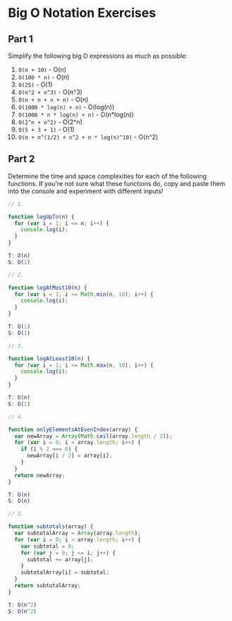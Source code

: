 # Big O Notation Exercises

## Part 1

Simplify the following big O expressions as much as possible:

1. `O(n + 10)` - O(n)
2. `O(100 * n)` - O(n)
3. `O(25)` - O(1)
4. `O(n^2 + n^3)` - O(n^3)
5. `O(n + n + n + n)` - O(n)
6. `O(1000 * log(n) + n)` - O(log(n))
7. `O(1000 * n * log(n) + n)` - O(n*log(n))
8. `O(2^n + n^2)` - O(2^n)
9. `O(5 + 3 + 1)` - O(1)
10. `O(n + n^(1/2) + n^2 + n * log(n)^10)` - O(n^2)

## Part 2

Determine the time and space complexities for each of the following functions. If you're not sure what these functions do, copy and paste them into the console and experiment with different inputs!

```js
// 1.

function logUpTo(n) {
  for (var i = 1; i <= n; i++) {
    console.log(i);
  }
}

T: O(n)
S: O(1)

// 2.

function logAtMost10(n) {
  for (var i = 1; i <= Math.min(n, 10); i++) {
    console.log(i);
  }
}

T: O(1)
S: O(1)

// 3.

function logAtLeast10(n) {
  for (var i = 1; i <= Math.max(n, 10); i++) {
    console.log(i);
  }
}

T: O(n) 
S: O(1)

// 4.

function onlyElementsAtEvenIndex(array) {
  var newArray = Array(Math.ceil(array.length / 2));
  for (var i = 0; i < array.length; i++) {
    if (i % 2 === 0) {
      newArray[i / 2] = array[i];
    }
  }
  return newArray;
}

T: O(n)
S: O(n)

// 5.

function subtotals(array) {
  var subtotalArray = Array(array.length);
  for (var i = 0; i < array.length; i++) {
    var subtotal = 0;
    for (var j = 0; j <= i; j++) {
      subtotal += array[j];
    }
    subtotalArray[i] = subtotal;
  }
  return subtotalArray;
}

T: O(n^2)
S: O(n^2)
```
